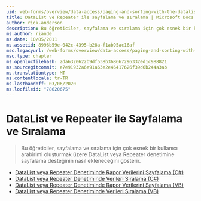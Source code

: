 ```yaml
---
uid: web-forms/overview/data-access/paging-and-sorting-with-the-datalist-and-repeater/index
title: DataList ve Repeater ile sayfalama ve sıralama | Microsoft Docs
author: rick-anderson
description: Bu öğreticiler, sayfalama ve sıralama için çok esnek bir kullanıcı arabirimi oluşturmak üzere DataList veya Repeater denetimine sayfalama desteğinin nasıl ekleneceğini gösterir.
ms.author: riande
ms.date: 10/05/2011
ms.assetid: 8996b59e-042c-4395-b28a-f1ab95ac16af
msc.legacyurl: /web-forms/overview/data-access/paging-and-sorting-with-the-datalist-and-repeater
msc.type: chapter
ms.openlocfilehash: 2da6320622b9df538b368667296332ed1c988821
ms.sourcegitcommit: e7e91932a6e91a63e2e46417626f39d6b244a3ab
ms.translationtype: MT
ms.contentlocale: tr-TR
ms.lasthandoff: 03/06/2020
ms.locfileid: "78620675"
---
```

# <a name="paging-and-sorting-with-the-datalist-and-repeater"></a>DataList ve Repeater ile Sayfalama ve Sıralama

> Bu öğreticiler, sayfalama ve sıralama için çok esnek bir kullanıcı arabirimi oluşturmak üzere DataList veya Repeater denetimine sayfalama desteğinin nasıl ekleneceğini gösterir.

- [DataList veya Repeater Denetiminde Rapor Verilerini Sayfalama (C#)](paging-report-data-in-a-datalist-or-repeater-control-cs.md)
- [DataList veya Repeater Denetiminde Verileri Sıralama (C#)](sorting-data-in-a-datalist-or-repeater-control-cs.md)
- [DataList veya Repeater Denetiminde Rapor Verilerini Sayfalama (VB)](paging-report-data-in-a-datalist-or-repeater-control-vb.md)
- [DataList veya Repeater Denetiminde Verileri Sıralama (VB)](sorting-data-in-a-datalist-or-repeater-control-vb.md)
